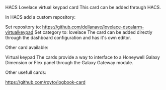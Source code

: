 HACS Lovelace virtual keypad card
This card can be added through HACS.

In HACS add a custom repository:

  Set repository to: https://github.com/dellanave/lovelace-dscalarm-virtualkeypad
  Set category to: lovelace
The card can be added directly through the dashboard configuration and has it's own editor.

Other card available:

Virtual keypad
The cards provide a way to interface to a Honeywell Galaxy Dimension or Flex panel through the Galaxy Gateway module.

Other usefull cards:

https://github.com/royto/logbook-card
